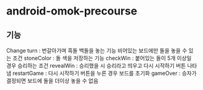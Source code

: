 # android-omok-precourse

## 기능
Change turn : 번갈아가며 흑돌 백돌을 놓는 기능
비어있는 보드에만 돌을 놓을 수 있는 조건
stoneColor : 돌 색을 저장하는 기능
checkWin : 붙어있는 돌이 5개 이상일 경우 승리하는 조건
revealWin : 승리했을 시 승리라고 띄우고 다시 시작하기 버튼 나타냄
restartGame : 다시 시작하기 버튼을 누른 경우 보드를 초기화
gameOver : 승자가 결정되면 보드에 돌을 더이상 놓을 수 없음